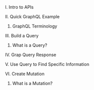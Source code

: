 I. Intro to APIs

II. Quick GraphQL Example
  1. GraphQL Terminology

III. Build a Query
  1. What is a Query?

IV. Grap Query Response

V. Use Query to Find Specific Information

VI. Create Mutation
  1. What is a Mutation?
